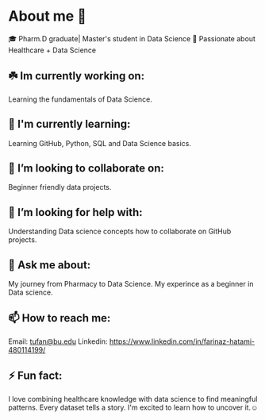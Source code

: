 # About me 👋

🎓 Pharm.D graduate| Master's student in Data Science
💊 Passionate about Healthcare + Data Science

## ☘️ Im currently working on:
Learning the fundamentals of Data Science.

## 🌱 I'm currently learning:
Learning GitHub, Python, SQL and Data Science basics.

## 👯 I’m looking to collaborate on: 
Beginner friendly data projects.

## 🤔 I’m looking for help with: 
Understanding Data science concepts
how to collaborate on GitHub projects.

## 💬 Ask me about: 
My journey from Pharmacy to Data Science.
My experince as a beginner in Data science.

##  📫 How to reach me:
Email: tufan@bu.edu
Linkedin: https://www.linkedin.com/in/farinaz-hatami-480114199/

## ⚡ Fun fact:
I love combining healthcare knowledge with data science to find meaningful patterns.
Every dataset tells a story. I'm excited to learn how to uncover it.☺️


  
